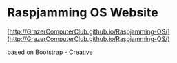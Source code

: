 # Raspjamming OS Website

[http://GrazerComputerClub.github.io/Raspjamming-OS/](http://GrazerComputerClub.github.io/Raspjamming-OS/)


based on Bootstrap - Creative
